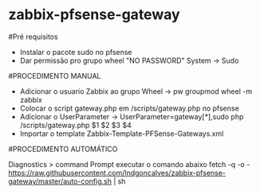 # zabbix-pfsense-gateway

#Pré requisitos
* Instalar o pacote sudo no pfsense
* Dar permissão pro grupo wheel "NO PASSWORD" System -> Sudo

#PROCEDIMENTO MANUAL 
* Adicionar o usuario Zabbix ao grupo Wheel
  -> pw groupmod wheel -m zabbix
* Colocar o script gateway.php em /scripts/gateway.php no pfsense
* Adicionar o UserParameter
  -> UserParameter=gateway[*],sudo php /scripts/gateway.php $1 $2 $3 $4
* Importar o template Zabbix-Template-PFSense-Gateways.xml

#PROCEDIMENTO AUTOMÁTICO

Diagnostics > command Prompt
executar o comando abaixo
fetch -q -o - https://raw.githubusercontent.com/lndgoncalves/zabbix-pfsense-gateway/master/auto-config.sh | sh


